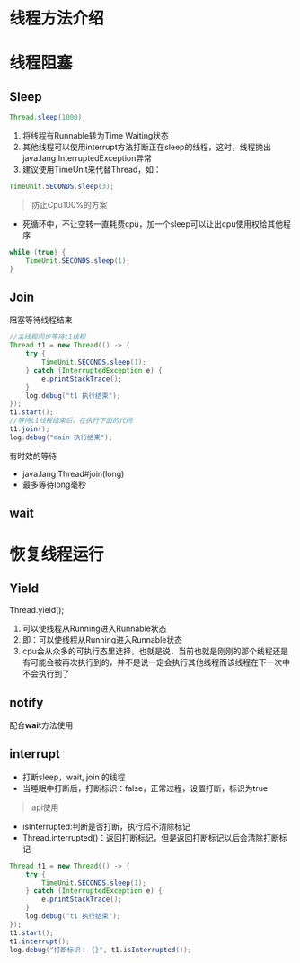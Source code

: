 # 线程方法介绍
# 线程阻塞
## Sleep

```java
Thread.sleep(1000);
```

1. 将线程有Runnable转为Time Waiting状态
2. 其他线程可以使用interrupt方法打断正在sleep的线程，这时，线程抛出java.lang.InterruptedException异常
3. 建议使用TimeUnit来代替Thread，如：

```java
TimeUnit.SECONDS.sleep(3);
```

> 防止Cpu100%的方案

- 死循环中，不让空转一直耗费cpu，加一个sleep可以让出cpu使用权给其他程序

```java
while (true) {
    TimeUnit.SECONDS.sleep(1);
}
```


## Join

阻塞等待线程结束

```java
//主线程同步等待t1线程
Thread t1 = new Thread(() -> {
    try {
        TimeUnit.SECONDS.sleep(1);
    } catch (InterruptedException e) {
        e.printStackTrace();
    }
    log.debug("t1 执行结束");
});
t1.start();
//等待t1线程结束后，在执行下面的代码
t1.join();
log.debug("main 执行结束");
```

有时效的等待

- java.lang.Thread#join(long)
- 最多等待long毫秒

## wait

# 恢复线程运行
## Yield
Thread.yield();

1. 可以使线程从Running进入Runnable状态 
2. 即：可以使线程从Running进入Runnable状态 
3. cpu会从众多的可执行态里选择，也就是说，当前也就是刚刚的那个线程还是有可能会被再次执行到的，并不是说一定会执行其他线程而该线程在下一次中不会执行到了

## notify
配合<b id="blue">wait</b>方法使用

## interrupt

- 打断sleep，wait, join 的线程
- 当睡眠中打断后，打断标识：false，正常过程，设置打断，标识为true

> api使用

-  isInterrupted:判断是否打断，执行后不清除标记
-  Thread.interrupted()：返回打断标记，但是返回打断标记以后会清除打断标记

```java
Thread t1 = new Thread(() -> {
    try {
        TimeUnit.SECONDS.sleep(1);
    } catch (InterruptedException e) {
        e.printStackTrace();
    }
    log.debug("t1 执行结束");
});
t1.start();
t1.interrupt();
log.debug("打断标识： {}", t1.isInterrupted());
```

